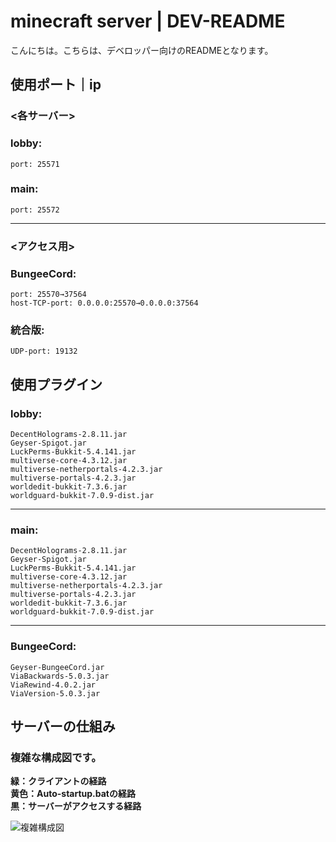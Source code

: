 # minecraft server | DEV-README
こんにちは。こちらは、デベロッパー向けのREADMEとなります。

## 使用ポート｜ip
### <各サーバー>
### lobby:
    port: 25571
### main:
    port: 25572
---
### <アクセス用>
### BungeeCord:
    port: 25570→37564
    host-TCP-port: 0.0.0.0:25570→0.0.0.0:37564
### 統合版:
    UDP-port: 19132


## 使用プラグイン
### lobby: 
    DecentHolograms-2.8.11.jar
    Geyser-Spigot.jar
    LuckPerms-Bukkit-5.4.141.jar
    multiverse-core-4.3.12.jar
    multiverse-netherportals-4.2.3.jar
    multiverse-portals-4.2.3.jar
    worldedit-bukkit-7.3.6.jar
    worldguard-bukkit-7.0.9-dist.jar
---
### main:
    DecentHolograms-2.8.11.jar
    Geyser-Spigot.jar
    LuckPerms-Bukkit-5.4.141.jar
    multiverse-core-4.3.12.jar
    multiverse-netherportals-4.2.3.jar
    multiverse-portals-4.2.3.jar
    worldedit-bukkit-7.3.6.jar
    worldguard-bukkit-7.0.9-dist.jar
---
### BungeeCord:
    Geyser-BungeeCord.jar
    ViaBackwards-5.0.3.jar
    ViaRewind-4.0.2.jar
    ViaVersion-5.0.3.jar


## サーバーの仕組み
### 複雑な構成図です。
**緑：クライアントの経路**  
**黄色：Auto-startup.batの経路**  
**黒：サーバーがアクセスする経路**  

![複雑構成図](https://github.com/user-attachments/assets/d06aa2f7-7cf7-43f5-a203-9d6371ae1807)
